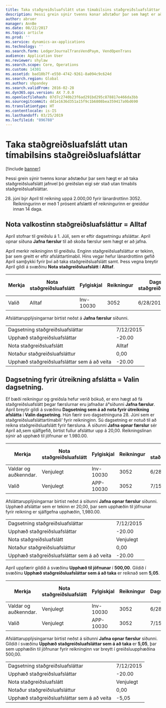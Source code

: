 ```yaml
---
title: Taka staðgreiðsluafslátt utan tímabilsins staðgreiðsluafsláttar
description: Þessi grein sýnir tvenns konar aðstæður þar sem hægt er að taka staðgreiðsluafslátt jafnvel þó greiðslan eigi sér stað utan tímabils staðgreiðsluafsláttar.
author: abruer
manager: AnnBe
ms.date: 08/22/2017
ms.topic: article
ms.prod: ''
ms.service: dynamics-ax-applications
ms.technology: ''
ms.search.form: LedgerJournalTransVendPaym, VendOpenTrans
audience: Application User
ms.reviewer: shylaw
ms.search.scope: Core, Operations
ms.custom: 14301
ms.assetid: bad10b7f-e550-4742-9261-8a094c9c624d
ms.search.region: Global
ms.author: shpandey
ms.search.validFrom: 2016-02-28
ms.dyn365.ops.version: AX 7.0.0
ms.openlocfilehash: 07d7c2740b23f6ad291bd295c878817e466da3bb
ms.sourcegitcommit: dd1e1636d351a15f9c1b6808bea359417a9bd690
ms.translationtype: HT
ms.contentlocale: is-IS
ms.lasthandoff: 03/25/2019
ms.locfileid: "896788"
---
```

# <a name="take-a-cash-discount-outside-the-cash-discount-period"></a>Taka staðgreiðsluafslátt utan tímabilsins staðgreiðsluafsláttar

[!include [banner](../includes/banner.md)]

Þessi grein sýnir tvenns konar aðstæður þar sem hægt er að taka staðgreiðsluafslátt jafnvel þó greiðslan eigi sér stað utan tímabils staðgreiðsluafsláttar.

28. júní býr Apríl til reikning uppá 2.000,00 fyrir lánardrottinn 3052. Reikningurinn er með 1 prósent afslætti ef reikningurinn er greiddur innan 14 daga.

## <a name="use-cash-discount-option--always"></a>Nota valkostinn staðgreiðsluafsláttur = Alltaf
Apríl stofnar til greiðslu á 1. Júlí, sem er eftir dagsetningu afsláttar. Apríl opnar síðuna **Jafna færslur** til að skoða færslur sem hægt er að jafna. 

Apríl merkir reikninginn til greiðslu. Enginn staðgreiðsluafsláttur er tekinn, þar sem greitt er eftir afsláttartímabil. Hins vegar hefur lánardrottinn gefið Apríl samþykki fyrir því að taka staðgreiðsluafslátt samt. Þess vegna breytir Apríl gildi á svæðinu **Nota staðgreiðsluafslátt** í **Alltaf**.

| Merkja     | Nota staðgreiðsluafslátt | Fylgiskjal   | Reikningur | Dagsetning staðgreiðsluafsláttar | Gjalddagi  | Reikningur | Upphæð í gjaldmiðli færslu | Gjaldmiðill | Upphæð til jöfnunar |
|----------|-------------------|-----------|---------|--------------------|-----------|---------|--------------------------------|----------|------------------|
| Valið | Alltaf            | Inv-10030 | 3052    | 6/28/2015          | 7/12/2015 | 10030   | -2.000,00                      | USD      | -1.980.00        |

Afsláttarupplýsingarnar birtist neðst á **Jafna færslur** síðunni.

|                              |           |
|------------------------------|-----------|
| Dagsetning staðgreiðsluafsláttar           | 7/12/2015 |
| Upphæð staðgreiðsluafsláttar         | -20.00    |
| Nota staðgreiðsluafslátt            | Alltaf    |
| Notaður staðgreiðsluafsláttur          | 0,00      |
| Upphæð staðgreiðsluafsláttar sem á að veita | -20.00    |

## <a name="date-to-use-for-calculating-discounts--selected-date"></a>Dagsetning fyrir útreikning afslátta = Valin dagsetning.
Ef bæði reikningur og greiðsla hefur verið bókuð, er enn hægt að fá staðgreiðsluafslátt þegar færslurnar eru jafnaðar á°síðunni **Jafna færslur**. Apríl breytir gildi á svæðinu **Dagsetning sem á að nota fyrir útreikning afslátta** í **Valin dagsetning**. Hún færir svo dagsetninguna 28. Júní sem er staðgreiðsluafsláttartímabili‘ fyrir reikninginn. Sú dagsetning er notuð til að reikna staðgreiðsluafslátt fyrir færsluna. Á síðunni **Jafna opnar færslur** sér Apríl að,sem sjálfgefið, birtist fullur afsláttur upp á 20,00. Reikningslínan sýnir að upphæð til jöfnunar er 1.980.00.

| Merkja                     | Nota staðgreiðsluafslátt | Fylgiskjal   | Reikningur | Dagsetning staðgreiðsluafsláttar | Gjalddagi  | Reikningur | Upphæð í gjaldmiðli færslu | Gjaldmiðill | Upphæð til jöfnunar |
|--------------------------|-------------------|-----------|---------|--------------------|-----------|---------|--------------------------------|----------|------------------|
| Valdar og auðkenndar. | Venjulegt            | Inv-10030 | 3052    | 6/28/2015          | 7/12/2015 | 10030   | -2.000,00                      | USD      | -1.980.00        |
| Valið                 | Venjulegt            | APP-10030 | 3052    | 7/15/2015          | 7/15/2015 |         | 500,00                         | USD      | 500,00           |

Afsláttarupplýsingarnar birtist neðst á síðunni **Jafna opnar færslur** síðunni. Upphæð afsláttar sem er tekinn er 20,00, þar sem upphæðin til jöfnunar fyrir reikning er sjálfgefna upphæðin, 1,980.00.

|                              |           |
|------------------------------|-----------|
| Dagsetning staðgreiðsluafsláttar           | 7/12/2015 |
| Upphæð staðgreiðsluafsláttar         | -20.00    |
| Nota staðgreiðsluafslátt            | Venjulegt    |
| Notaður staðgreiðsluafsláttur          | 0,00      |
| Upphæð staðgreiðsluafsláttar sem á að veita | -20.00    |

Apríl uppfærir gildið á svæðinu **Upphæð til jöfnunar** í **500,00**. Gildið í svæðinu **Upphæð staðgreiðsluafsláttar sem á að taka** er reiknað sem **5,05**.

| Merkja                     | Nota staðgreiðsluafslátt | Fylgiskjal   | Reikningur | Dagsetning      | Gjalddagi  | Reikningur | Upphæð í gjaldmiðli færslu | Gjaldmiðill | Upphæð til jöfnunar |
|--------------------------|-------------------|-----------|---------|-----------|-----------|---------|--------------------------------|----------|------------------|
| Valdar og auðkenndar. | Venjulegt            | Inv-10030 | 3052    | 6/28/2015 | 7/12/2015 | 10030   | 2.000,00                       | USD      | -500,00          |
| Valið                 | Venjulegt            | APP-10030 | 3052    | 7/15/2015 | 7/15/2015 |         | 500,00                         | USD      | 500,00           |

Afsláttarupplýsingarnar birtist neðst á síðunni **Jafna opnar færslur** síðunni. Gildið í svæðinu **Upphæð staðgreiðsluafsláttar sem á að taka** er **5,05**, þar sem upphæðin til jöfnunar fyrir reikninginn var breytt í greiðsluupphæðina 500,00.

|                              |           |
|------------------------------|-----------|
| Dagsetning staðgreiðsluafsláttar           | 7/12/2015 |
| Upphæð staðgreiðsluafsláttar         | -20.00    |
| Nota staðgreiðsluafslátt            | Venjulegt    |
| Notaður staðgreiðsluafsláttur          | 0,00      |
| Upphæð staðgreiðsluafsláttar sem á að veita | -5,05     |





